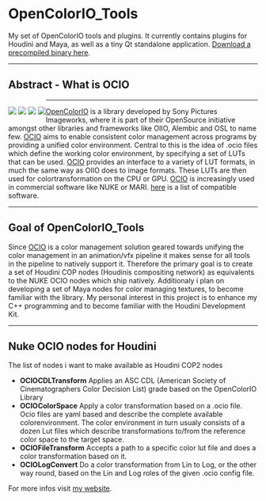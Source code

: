 
OpenColorIO_Tools
=================

My set of OpenColorIO tools and plugins. It currently contains plugins for Houdini and Maya, as well as a tiny Qt standalone application. [Download a precompiled binary here](http://www.kiiia.com/opencolorio/OpenColorIO_houdini_install.zip).

-----------------------

Abstract - What is OCIO
-----------------------

<p style="float: left;">
	<a href="http://www.youtube.com/watch?v=MjsDBI0UOYU" target="_blank"><img src="http://www.kiiia.com/opencolorio/opencolorio.jpg"></a>
	<a href="http://www.youtube.com/watch?v=fxIoVr9fBVU" target="_blank"><img src="http://www.kiiia.com/opencolorio/opencolorio_nuke.jpg"></a>
	<a href="http://www.youtube.com/watch?v=fE5MOpmcQE0" target="_blank"><img src="http://www.kiiia.com/opencolorio/opencolorio_mari.jpg"></a>
	<a href="https://vimeo.com/98284456" target="_blank"><img src="http://www.kiiia.com/opencolorio/opencolorio_houdini.png"></a>
</p>

-----------------------

[OpenColorIO](http://opencolorio.org/) is a library developed by Sony Pictures Imageworks, where it is part of their OpenSource initiative amongst other libraries and frameworks like OIIO, Alembic and OSL to name few.
[OCIO](http://opencolorio.org/) aims to enable consistent color management across programs by providing a unified color environment. Central to this is the idea of .ocio files which define the working color environment, by specifying
 a set of LUTs that can be used. [OCIO](http://opencolorio.org/) provides an interface to a variety of LUT formats, in much the same way as OIIO does to image formats. These LUTs are then used for colortransformation on the CPU or GPU.
[OCIO](http://opencolorio.org/) is increasingly used in commercial software like NUKE or MARI. [here](http://opencolorio.org/CompatibleSoftware.html) is a list of compatible software.

-----------------------

Goal of OpenColorIO_Tools
-------------------------

Since [OCIO](http://opencolorio.org/) is a color management solution geared towards unifying the color management in an animation/vfx pipeline it makes sense for all tools in the pipeline to natively support it.
Therefore the primary goal is to create a set of Houdini COP nodes (Houdinis compositing  network) as equivalents to the NUKE OCIO nodes which ship natively.
Additionaly i plan on developing a set of Maya nodes for color managing textures, to become familiar with the library.
My personal interest in this project is to enhance my C++ programming and to become familiar with the Houdini Development Kit.

-----------------------

Nuke OCIO nodes for Houdini
---------------------------

The list of nodes i want to make available as Houdini COP2 nodes

* **OCIOCDLTransform**
	Applies an ASC CDL (American Society of Cinematographers Color Decision List) grade based on the OpenColorIO Library
* **OCIOColorSpace**
	Apply a color transformation based on a .ocio file. Ocio files are yaml based and describe the complete available colorenvironment. The color environment in turn usualy consists of a dozen Lut files which describe transformations to/from the reference color space to the target space.
* **OCIOFileTransform**
	Accepts a path to a specific color lut file and does a color transformation based on it.
* **OCIOLogConvert**
	Do a color transformation from Lin to Log, or the other way round, based on the Lin and Log roles of the given .ocio config file.


For more infos visit [my website](http://www.timmwagener.com/ocio.html).